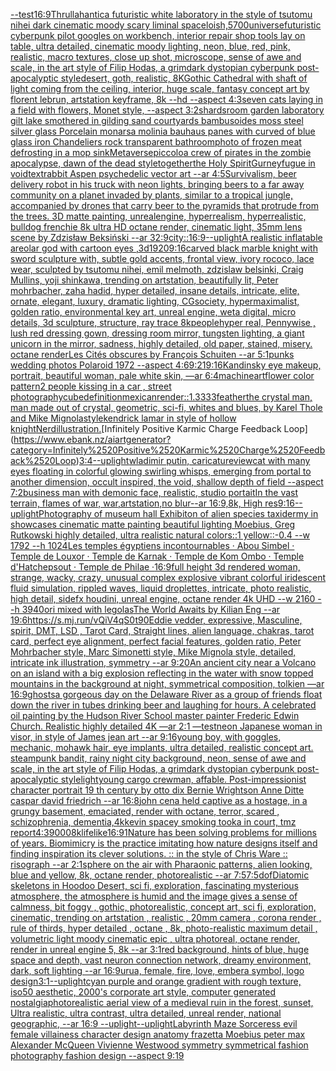 [--test](https://www.ebank.nz/aiartgenerator?category=--test)[16:9](https://www.ebank.nz/aiartgenerator?category=16%3A9)[Thrullahantic](https://www.ebank.nz/aiartgenerator?category=Thrullahantic)[a futuristic white laboratory in the style of tsutomu nihei dark cinematic moody scary liminal space](https://www.ebank.nz/aiartgenerator?category=a%2520futuristic%2520white%2520laboratory%2520in%2520the%2520style%2520of%2520tsutomu%2520nihei%2520dark%2520cinematic%2520moody%2520scary%2520liminal%2520space)[loish,](https://www.ebank.nz/aiartgenerator?category=loish%2C)[5700](https://www.ebank.nz/aiartgenerator?category=5700)[universe](https://www.ebank.nz/aiartgenerator?category=universe)[futuristic cyberpunk pilot googles on workbench, interior repair shop tools lay on table, ultra detailed, cinematic moody lighting, neon, blue, red, pink, realistic, macro textures, close up shot, microscope, sense of awe and scale, in the art style of Filip Hodas, a grimdark dystopian cyberpunk post-apocalyptic style](https://www.ebank.nz/aiartgenerator?category=futuristic%2520cyberpunk%2520pilot%2520googles%2520on%2520workbench%2C%2520interior%2520repair%2520shop%2520tools%2520lay%2520on%2520table%2C%2520ultra%2520detailed%2C%2520cinematic%2520moody%2520lighting%2C%2520neon%2C%2520blue%2C%2520red%2C%2520pink%2C%2520realistic%2C%2520macro%2520textures%2C%2520close%2520up%2520shot%2C%2520microscope%2C%2520sense%2520of%2520awe%2520and%2520scale%2C%2520in%2520the%2520art%2520style%2520of%2520Filip%2520Hodas%2C%2520a%2520grimdark%2520dystopian%2520cyberpunk%2520post-apocalyptic%2520style)[desert, goth, realistic, 8K](https://www.ebank.nz/aiartgenerator?category=desert%2C%2520goth%2C%2520realistic%2C%25208K)[Gothic Cathedral  with shaft of light coming from the ceiling, interior, huge scale, fantasy concept art by florent lebrun, artstation keyframe, 8k --hd --aspect 4:3](https://www.ebank.nz/aiartgenerator?category=Gothic%2520Cathedral%2520%2520with%2520shaft%2520of%2520light%2520coming%2520from%2520the%2520ceiling%2C%2520interior%2C%2520huge%2520scale%2C%2520fantasy%2520concept%2520art%2520by%2520florent%2520lebrun%2C%2520artstation%2520keyframe%2C%25208k%2520--hd%2520--aspect%25204%3A3)[seven cats laying in a field with flowers, Monet style, --aspect 3:2](https://www.ebank.nz/aiartgenerator?category=seven%2520cats%2520laying%2520in%2520a%2520field%2520with%2520flowers%2C%2520Monet%2520style%2C%2520--aspect%25203%3A2)[shards](https://www.ebank.nz/aiartgenerator?category=shards)[room garden laboratory  gilt lake  smothered in gilding sand courtyards bambusoides moss steel silver glass  Porcelain monarsa molinia bauhaus panes with  curved of blue glass iron Chandeliers  rock transparent bathroom](https://www.ebank.nz/aiartgenerator?category=room%2520garden%2520laboratory%2520%2520gilt%2520lake%2520%2520smothered%2520in%2520gilding%2520sand%2520courtyards%2520bambusoides%2520moss%2520steel%2520silver%2520glass%2520%2520Porcelain%2520monarsa%2520molinia%2520bauhaus%2520panes%2520with%2520%2520curved%2520of%2520blue%2520glass%2520iron%2520Chandeliers%2520%2520rock%2520transparent%2520bathroom)[photo of frozen meat defrosting in a mop sink](https://www.ebank.nz/aiartgenerator?category=photo%2520of%2520frozen%2520meat%2520defrosting%2520in%2520a%2520mop%2520sink)[Metaverse](https://www.ebank.nz/aiartgenerator?category=Metaverse)[piccolo](https://www.ebank.nz/aiartgenerator?category=piccolo)[a crew of pirates in the zombie apocalypse, dawn of the dead style](https://www.ebank.nz/aiartgenerator?category=a%2520crew%2520of%2520pirates%2520in%2520the%2520zombie%2520apocalypse%2C%2520dawn%2520of%2520the%2520dead%2520style)[together](https://www.ebank.nz/aiartgenerator?category=together)[the Holy Spirit](https://www.ebank.nz/aiartgenerator?category=the%2520Holy%2520Spirit)[Gurney](https://www.ebank.nz/aiartgenerator?category=Gurney)[fugue in void](https://www.ebank.nz/aiartgenerator?category=fugue%2520in%2520void)[text](https://www.ebank.nz/aiartgenerator?category=text)[rabbit Aspen psychedelic vector art --ar 4:5](https://www.ebank.nz/aiartgenerator?category=rabbit%2520Aspen%2520psychedelic%2520vector%2520art%2520--ar%25204%3A5)[Survivalism, beer delivery robot  in his truck with neon lights, bringing beers to a far away community on a planet invaded by plants, similar to a tropical jungle, accompanied by drones that carry beer to the pyramids that protrude from the trees.  3D matte painting, unrealengine, hyperrealism, hyperrealistic, bulldog frenchie  8k ultra HD octane render,  cinematic light, 35mm lens  scene by Zdzisław Beksiński --ar 32:9](https://www.ebank.nz/aiartgenerator?category=Survivalism%2C%2520beer%2520delivery%2520robot%2520%2520in%2520his%2520truck%2520with%2520neon%2520lights%2C%2520bringing%2520beers%2520to%2520a%2520far%2520away%2520community%2520on%2520a%2520planet%2520invaded%2520by%2520plants%2C%2520similar%2520to%2520a%2520tropical%2520jungle%2C%2520accompanied%2520by%2520drones%2520that%2520carry%2520beer%2520to%2520the%2520pyramids%2520that%2520protrude%2520from%2520the%2520trees.%2520%25203D%2520matte%2520painting%2C%2520unrealengine%2C%2520hyperrealism%2C%2520hyperrealistic%2C%2520bulldog%2520frenchie%2520%25208k%2520ultra%2520HD%2520octane%2520render%2C%2520%2520cinematic%2520light%2C%252035mm%2520lens%2520%2520scene%2520by%2520Zdzis%C5%82aw%2520Beksi%C5%84ski%2520--ar%252032%3A9)[city::](https://www.ebank.nz/aiartgenerator?category=city%3A%3A)[16:9](https://www.ebank.nz/aiartgenerator?category=16%3A9)[--uplight](https://www.ebank.nz/aiartgenerator?category=--uplight)[A realistic inflatable areolar god  with cartoon eyes ,3d](https://www.ebank.nz/aiartgenerator?category=A%2520realistic%2520inflatable%2520areolar%2520god%2520%2520with%2520cartoon%2520eyes%2520%2C3d)[1920](https://www.ebank.nz/aiartgenerator?category=1920)[9:16](https://www.ebank.nz/aiartgenerator?category=9%3A16)[carved black marble knight with sword sculpture with, subtle gold accents, frontal view, ivory rococo, lace wear, sculpted by tsutomu nihei, emil melmoth, zdzislaw belsinki, Craig Mullins, yoji shinkawa, trending on artstation, beautifully lit, Peter mohrbacher, zaha hadid, hyper detailed, insane details, intricate, elite, ornate, elegant, luxury, dramatic lighting, CGsociety, hypermaximalist, golden ratio, environmental key art, unreal engine, weta digital, micro details, 3d sculpture, structure, ray trace 8k](https://www.ebank.nz/aiartgenerator?category=carved%2520black%2520marble%2520knight%2520with%2520sword%2520sculpture%2520with%2C%2520subtle%2520gold%2520accents%2C%2520frontal%2520view%2C%2520ivory%2520rococo%2C%2520lace%2520wear%2C%2520sculpted%2520by%2520tsutomu%2520nihei%2C%2520emil%2520melmoth%2C%2520zdzislaw%2520belsinki%2C%2520Craig%2520Mullins%2C%2520yoji%2520shinkawa%2C%2520trending%2520on%2520artstation%2C%2520beautifully%2520lit%2C%2520Peter%2520mohrbacher%2C%2520zaha%2520hadid%2C%2520hyper%2520detailed%2C%2520insane%2520details%2C%2520intricate%2C%2520elite%2C%2520ornate%2C%2520elegant%2C%2520luxury%2C%2520dramatic%2520lighting%2C%2520CGsociety%2C%2520hypermaximalist%2C%2520golden%2520ratio%2C%2520environmental%2520key%2520art%2C%2520unreal%2520engine%2C%2520weta%2520digital%2C%2520micro%2520details%2C%25203d%2520sculpture%2C%2520structure%2C%2520ray%2520trace%25208k)[people](https://www.ebank.nz/aiartgenerator?category=people)[hyper real, Pennywise , lush red dressing gown, dressing room mirror, tungsten lighting, a giant unicorn in the mirror, sadness, highly detailed, old paper, stained, misery. octane render](https://www.ebank.nz/aiartgenerator?category=hyper%2520real%2C%2520Pennywise%2520%2C%2520lush%2520red%2520dressing%2520gown%2C%2520dressing%2520room%2520mirror%2C%2520tungsten%2520lighting%2C%2520a%2520giant%2520unicorn%2520in%2520the%2520mirror%2C%2520sadness%2C%2520highly%2520detailed%2C%2520old%2520paper%2C%2520stained%2C%2520misery.%2520octane%2520render)[Les Cités obscures by François Schuiten --ar 5:1](https://www.ebank.nz/aiartgenerator?category=Les%2520Cit%C3%A9s%2520obscures%2520by%2520Fran%C3%A7ois%2520Schuiten%2520--ar%25205%3A1)[punks  wedding photos Polaroid 1972 --aspect 4:6](https://www.ebank.nz/aiartgenerator?category=punks%2520%2520wedding%2520photos%2520Polaroid%25201972%2520--aspect%25204%3A6)[9:21](https://www.ebank.nz/aiartgenerator?category=9%3A21)[9:16](https://www.ebank.nz/aiartgenerator?category=9%3A16)[Kandinsky eye makeup, portrait, beautiful woman, pale white skin, —ar 6:4](https://www.ebank.nz/aiartgenerator?category=Kandinsky%2520eye%2520makeup%2C%2520portrait%2C%2520beautiful%2520woman%2C%2520pale%2520white%2520skin%2C%2520%E2%80%94ar%25206%3A4)[machine](https://www.ebank.nz/aiartgenerator?category=machine)[art](https://www.ebank.nz/aiartgenerator?category=art)[flower color pattern](https://www.ebank.nz/aiartgenerator?category=flower%2520color%2520pattern)[](https://www.ebank.nz/aiartgenerator?category=)[2 people kissing in a car , street photography](https://www.ebank.nz/aiartgenerator?category=2%2520people%2520kissing%2520in%2520a%2520car%2520%2C%2520street%2520photography)[](https://www.ebank.nz/aiartgenerator?category=)[cube](https://www.ebank.nz/aiartgenerator?category=cube)[definition](https://www.ebank.nz/aiartgenerator?category=definition)[mexican](https://www.ebank.nz/aiartgenerator?category=mexican)[render::1.3333](https://www.ebank.nz/aiartgenerator?category=render%3A%3A1.3333)[feather](https://www.ebank.nz/aiartgenerator?category=feather)[the crystal man, man made out of crystal, geometric, sci-fi, whites and blues, by Karel Thole and Mike Mignola](https://www.ebank.nz/aiartgenerator?category=the%2520crystal%2520man%2C%2520man%2520made%2520out%2520of%2520crystal%2C%2520geometric%2C%2520sci-fi%2C%2520whites%2520and%2520blues%2C%2520by%2520Karel%2520Thole%2520and%2520Mike%2520Mignola)[style](https://www.ebank.nz/aiartgenerator?category=style)[kendrick lamar in style of hollow knight](https://www.ebank.nz/aiartgenerator?category=kendrick%2520lamar%2520in%2520style%2520of%2520hollow%2520knight)[Nerd](https://www.ebank.nz/aiartgenerator?category=Nerd)[illustration.](https://www.ebank.nz/aiartgenerator?category=illustration.)[Infinitely Positive Karmic Charge Feedback Loop](https://www.ebank.nz/aiartgenerator?category=Infinitely%2520Positive%2520Karmic%2520Charge%2520Feedback%2520Loop)[3:4](https://www.ebank.nz/aiartgenerator?category=3%3A4)[--uplight](https://www.ebank.nz/aiartgenerator?category=--uplight)[wladimir putin, caricature](https://www.ebank.nz/aiartgenerator?category=wladimir%2520putin%2C%2520caricature)[view](https://www.ebank.nz/aiartgenerator?category=view)[cat with many eyes floating in colorful glowing swirling whisps, emerging from portal to another dimension, occult inspired, the void, shallow depth of field --aspect 7:2](https://www.ebank.nz/aiartgenerator?category=cat%2520with%2520many%2520eyes%2520floating%2520in%2520colorful%2520glowing%2520swirling%2520whisps%2C%2520emerging%2520from%2520portal%2520to%2520another%2520dimension%2C%2520occult%2520inspired%2C%2520the%2520void%2C%2520shallow%2520depth%2520of%2520field%2520--aspect%25207%3A2)[business man with demonic face, realistic, studio portait](https://www.ebank.nz/aiartgenerator?category=business%2520man%2520with%2520demonic%2520face%2C%2520realistic%2C%2520studio%2520portait)[In the vast terrain, flames of war, war,artstation,no blur--ar 16:9,8k, High res](https://www.ebank.nz/aiartgenerator?category=In%2520the%2520vast%2520terrain%2C%2520flames%2520of%2520war%2C%2520war%2Cartstation%2Cno%2520blur--ar%252016%3A9%2C8k%2C%2520High%2520res)[9:16](https://www.ebank.nz/aiartgenerator?category=9%3A16)[--uplight](https://www.ebank.nz/aiartgenerator?category=--uplight)[Photography of museum hall Exhibiton of alien species taxidermy in showcases cinematic matte painting beautiful lighting Moebius, Greg Rutkowski highly detailed, ultra realistic natural colors::1 yellow::-0.4 --w 1792 --h 1024](https://www.ebank.nz/aiartgenerator?category=Photography%2520of%2520museum%2520hall%2520Exhibiton%2520of%2520alien%2520species%2520taxidermy%2520in%2520showcases%2520cinematic%2520matte%2520painting%2520beautiful%2520lighting%2520Moebius%2C%2520Greg%2520Rutkowski%2520highly%2520detailed%2C%2520ultra%2520realistic%2520natural%2520colors%3A%3A1%2520yellow%3A%3A-0.4%2520--w%25201792%2520--h%25201024)[Les temples égyptiens incontournables · Abou Simbel · Temple de Louxor · Temple de Karnak · Temple de Kom Ombo · Temple d'Hatchepsout · Temple de Philae ·](https://www.ebank.nz/aiartgenerator?category=Les%2520temples%2520%C3%A9gyptiens%2520incontournables%2520%C2%B7%2520Abou%2520Simbel%2520%C2%B7%2520Temple%2520de%2520Louxor%2520%C2%B7%2520Temple%2520de%2520Karnak%2520%C2%B7%2520Temple%2520de%2520Kom%2520Ombo%2520%C2%B7%2520Temple%2520d%27Hatchepsout%2520%C2%B7%2520Temple%2520de%2520Philae%2520%C2%B7)[16:9](https://www.ebank.nz/aiartgenerator?category=16%3A9)[full height 3d rendered woman,  strange, wacky, crazy, unusual complex explosive vibrant colorful iridescent  fluid simulation, rippled waves, liquid droplettes, intricate, photo realistic, high detail, sidefx houdini, unreal engine, octane render 4k UHD --w 2160 --h 3940](https://www.ebank.nz/aiartgenerator?category=full%2520height%25203d%2520rendered%2520woman%2C%2520%2520strange%2C%2520wacky%2C%2520crazy%2C%2520unusual%2520complex%2520explosive%2520vibrant%2520colorful%2520iridescent%2520%2520fluid%2520simulation%2C%2520rippled%2520waves%2C%2520liquid%2520droplettes%2C%2520intricate%2C%2520photo%2520realistic%2C%2520high%2520detail%2C%2520sidefx%2520houdini%2C%2520unreal%2520engine%2C%2520octane%2520render%25204k%2520UHD%2520--w%25202160%2520--h%25203940)[ori mixed with legolas](https://www.ebank.nz/aiartgenerator?category=ori%2520mixed%2520with%2520legolas)[The World Awaits by Kilian Eng --ar 19:6](https://www.ebank.nz/aiartgenerator?category=The%2520World%2520Awaits%2520by%2520Kilian%2520Eng%2520--ar%252019%3A6)[<https://s.mj.run/vQiV4qS0t90>](https://www.ebank.nz/aiartgenerator?category=%3Chttps%3A//s.mj.run/vQiV4qS0t90%3E)[Eddie vedder, expressive, Masculine, spirit, DMT, LSD , Tarot Card, Straight lines, alien language, chakras, tarot card, perfect eye alignment, perfect facial features, golden ratio, Peter Mohrbacher style, Marc Simonetti style, Mike Mignola style, detailed, intricate ink illustration, symmetry --ar 9:20](https://www.ebank.nz/aiartgenerator?category=Eddie%2520vedder%2C%2520expressive%2C%2520Masculine%2C%2520spirit%2C%2520DMT%2C%2520LSD%2520%2C%2520Tarot%2520Card%2C%2520Straight%2520lines%2C%2520alien%2520language%2C%2520chakras%2C%2520tarot%2520card%2C%2520perfect%2520eye%2520alignment%2C%2520perfect%2520facial%2520features%2C%2520golden%2520ratio%2C%2520Peter%2520Mohrbacher%2520style%2C%2520Marc%2520Simonetti%2520style%2C%2520Mike%2520Mignola%2520style%2C%2520detailed%2C%2520intricate%2520ink%2520illustration%2C%2520symmetry%2520--ar%25209%3A20)[An ancient city near a Volcano on an island with a big explosion reflecting in the water with snow topped mountains in the background at night, symmetrical composition, tolkien —ar 16:9](https://www.ebank.nz/aiartgenerator?category=An%2520ancient%2520city%2520near%2520a%2520Volcano%2520on%2520an%2520island%2520with%2520a%2520big%2520explosion%2520reflecting%2520in%2520the%2520water%2520with%2520snow%2520topped%2520mountains%2520in%2520the%2520background%2520at%2520night%2C%2520symmetrical%2520composition%2C%2520tolkien%2520%E2%80%94ar%252016%3A9)[ghosts](https://www.ebank.nz/aiartgenerator?category=ghosts)[a gorgeous day on the Delaware River as a group of friends float down the river in tubes drinking beer and laughing for hours. A celebrated oil painting by the Hudson River School master painter Frederic Edwin Church. Realistic highly detailed 4K —ar 2:1 —test](https://www.ebank.nz/aiartgenerator?category=a%2520gorgeous%2520day%2520on%2520the%2520Delaware%2520River%2520as%2520a%2520group%2520of%2520friends%2520float%2520down%2520the%2520river%2520in%2520tubes%2520drinking%2520beer%2520and%2520laughing%2520for%2520hours.%2520A%2520celebrated%2520oil%2520painting%2520by%2520the%2520Hudson%2520River%2520School%2520master%2520painter%2520Frederic%2520Edwin%2520Church.%2520Realistic%2520highly%2520detailed%25204K%2520%E2%80%94ar%25202%3A1%2520%E2%80%94test)[neon Japanese woman in visor, in style of James jean art --ar 9:16](https://www.ebank.nz/aiartgenerator?category=neon%2520Japanese%2520woman%2520in%2520visor%2C%2520in%2520style%2520of%2520James%2520jean%2520art%2520--ar%25209%3A16)[young boy, with goggles, mechanic, mohawk hair, eye implants, ultra detailed, realistic concept art. steampunk bandit, rainy night city background, neon, sense of awe and scale, in the art style of Filip Hodas, a grimdark dystopian cyberpunk post-apocalyptic style](https://www.ebank.nz/aiartgenerator?category=young%2520boy%2C%2520with%2520goggles%2C%2520mechanic%2C%2520mohawk%2520hair%2C%2520eye%2520implants%2C%2520ultra%2520detailed%2C%2520realistic%2520concept%2520art.%2520steampunk%2520bandit%2C%2520rainy%2520night%2520city%2520background%2C%2520neon%2C%2520sense%2520of%2520awe%2520and%2520scale%2C%2520in%2520the%2520art%2520style%2520of%2520Filip%2520Hodas%2C%2520a%2520grimdark%2520dystopian%2520cyberpunk%2520post-apocalyptic%2520style)[light](https://www.ebank.nz/aiartgenerator?category=light)[young cargo crewman, affable. Post-impressionist character portrait 19 th century by otto dix Bernie Wrightson Anne Ditte caspar david friedrich --ar 16:8](https://www.ebank.nz/aiartgenerator?category=young%2520cargo%2520crewman%2C%2520affable.%2520Post-impressionist%2520character%2520portrait%252019%2520th%2520century%2520by%2520otto%2520dix%2520Bernie%2520Wrightson%2520Anne%2520Ditte%2520caspar%2520david%2520friedrich%2520--ar%252016%3A8)[john cena held captive as a hostage, in a grungy basement, emaciated, render with octane, terror, scared , schizophrenia, dementia,4k](https://www.ebank.nz/aiartgenerator?category=john%2520cena%2520held%2520captive%2520as%2520a%2520hostage%2C%2520in%2520a%2520grungy%2520basement%2C%2520emaciated%2C%2520render%2520with%2520octane%2C%2520terror%2C%2520scared%2520%2C%2520schizophrenia%2C%2520dementia%2C4k)[kevin spacey smoking tooka in court, tmz report](https://www.ebank.nz/aiartgenerator?category=kevin%2520spacey%2520smoking%2520tooka%2520in%2520court%2C%2520tmz%2520report)[4:3](https://www.ebank.nz/aiartgenerator?category=4%3A3)[9000](https://www.ebank.nz/aiartgenerator?category=9000)[8k](https://www.ebank.nz/aiartgenerator?category=8k)[lifelike](https://www.ebank.nz/aiartgenerator?category=lifelike)[16:9](https://www.ebank.nz/aiartgenerator?category=16%3A9)[1](https://www.ebank.nz/aiartgenerator?category=1)[Nature has been solving problems for millions of years. Biomimicry is the practice imitating how nature designs itself and finding inspiration its clever solutions. :: in the style of Chris Ware :: risograph --ar 2:1](https://www.ebank.nz/aiartgenerator?category=Nature%2520has%2520been%2520solving%2520problems%2520for%2520millions%2520of%2520years.%2520Biomimicry%2520is%2520the%2520practice%2520imitating%2520how%2520nature%2520designs%2520itself%2520and%2520finding%2520inspiration%2520its%2520clever%2520solutions.%2520%3A%3A%2520in%2520the%2520style%2520of%2520Chris%2520Ware%2520%3A%3A%2520risograph%2520--ar%25202%3A1)[sphere on the air with Pharaonic patterns, alien looking, blue and yellow, 8k, octane render, photorealistic --ar 7:5](https://www.ebank.nz/aiartgenerator?category=sphere%2520on%2520the%2520air%2520with%2520Pharaonic%2520patterns%2C%2520alien%2520looking%2C%2520blue%2520and%2520yellow%2C%25208k%2C%2520octane%2520render%2C%2520photorealistic%2520--ar%25207%3A5)[7:5](https://www.ebank.nz/aiartgenerator?category=7%3A5)[dof](https://www.ebank.nz/aiartgenerator?category=dof)[Diatomic skeletons in Hoodoo Desert, sci fi, exploration, fascinating mysterious atmosphere, the atmosphere is humid and the image gives a sense of calmness, bit foggy , gothic, photorealistic, concept art, sci fi, exploration, cinematic, trending on artstation , realistic , 20mm camera , corona render , rule of thirds, hyper detailed , octane , 8k, photo-realistic maximum detail , volumetric light moody cinematic epic , ultra photoreal, octane render, render in unreal engine 5, 8k --ar 3:1](https://www.ebank.nz/aiartgenerator?category=Diatomic%2520skeletons%2520in%2520Hoodoo%2520Desert%2C%2520sci%2520fi%2C%2520exploration%2C%2520fascinating%2520mysterious%2520atmosphere%2C%2520the%2520atmosphere%2520is%2520humid%2520and%2520the%2520image%2520gives%2520a%2520sense%2520of%2520calmness%2C%2520bit%2520foggy%2520%2C%2520gothic%2C%2520photorealistic%2C%2520concept%2520art%2C%2520sci%2520fi%2C%2520exploration%2C%2520cinematic%2C%2520trending%2520on%2520artstation%2520%2C%2520realistic%2520%2C%252020mm%2520camera%2520%2C%2520corona%2520render%2520%2C%2520rule%2520of%2520thirds%2C%2520hyper%2520detailed%2520%2C%2520octane%2520%2C%25208k%2C%2520photo-realistic%2520maximum%2520detail%2520%2C%2520volumetric%2520light%2520moody%2520cinematic%2520epic%2520%2C%2520ultra%2520photoreal%2C%2520octane%2520render%2C%2520render%2520in%2520unreal%2520engine%25205%2C%25208k%2520--ar%25203%3A1)[red background, hints of blue, huge space and depth, vast neuron connection network, dreamy environment, dark, soft lighting --ar 16:9](https://www.ebank.nz/aiartgenerator?category=red%2520background%2C%2520hints%2520of%2520blue%2C%2520huge%2520space%2520and%2520depth%2C%2520vast%2520neuron%2520connection%2520network%2C%2520dreamy%2520environment%2C%2520dark%2C%2520soft%2520lighting%2520--ar%252016%3A9)[urua, female, fire, love, embera symbol, logo design](https://www.ebank.nz/aiartgenerator?category=urua%2C%2520female%2C%2520fire%2C%2520love%2C%2520embera%2520symbol%2C%2520logo%2520design)[3:1](https://www.ebank.nz/aiartgenerator?category=3%3A1)[--uplight](https://www.ebank.nz/aiartgenerator?category=--uplight)[cyan purple and orange gradient with rough texture, iso50 aesthetic, 2000's corporate art style, computer generated nostalgia](https://www.ebank.nz/aiartgenerator?category=cyan%2520purple%2520and%2520orange%2520gradient%2520with%2520rough%2520texture%2C%2520iso50%2520aesthetic%2C%25202000%27s%2520corporate%2520art%2520style%2C%2520computer%2520generated%2520nostalgia)[photorealistic aerial view of a medieval ruin in the forest, sunset, Ultra realistic, ultra contrast, ultra detailed, unreal render, national geographic, --ar 16:9 --uplight](https://www.ebank.nz/aiartgenerator?category=photorealistic%2520aerial%2520view%2520of%2520a%2520medieval%2520ruin%2520in%2520the%2520forest%2C%2520sunset%2C%2520Ultra%2520realistic%2C%2520ultra%2520contrast%2C%2520ultra%2520detailed%2C%2520unreal%2520render%2C%2520national%2520geographic%2C%2520--ar%252016%3A9%2520--uplight)[--uplight](https://www.ebank.nz/aiartgenerator?category=--uplight)[Labyrinth Maze Sorceress evil female villainess character design anatomy frazetta Moebius peter max Alexander McQueen Vivienne  Westwood symmetry symmetrical fashion photography   fashion design --aspect 9:19](https://www.ebank.nz/aiartgenerator?category=Labyrinth%2520Maze%2520Sorceress%2520evil%2520female%2520villainess%2520character%2520design%2520anatomy%2520frazetta%2520Moebius%2520peter%2520max%2520Alexander%2520McQueen%2520Vivienne%2520%2520Westwood%2520symmetry%2520symmetrical%2520fashion%2520photography%2520%2520%2520fashion%2520design%2520--aspect%25209%3A19)